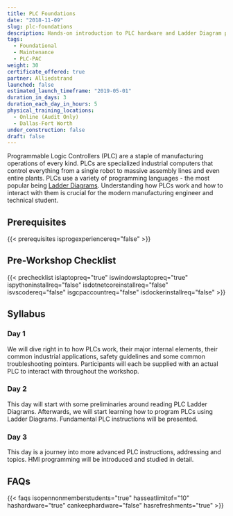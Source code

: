 ```yaml
---
title: PLC Foundations
date: "2018-11-09"
slug: plc-foundations
description: Hands-on introduction to PLC hardware and Ladder Diagram programming.
tags:
  - Foundational
  - Maintenance
  - PLC-PAC
weight: 30
certificate_offered: true
partner: Alliedstrand
launched: false
estimated_launch_timeframe: "2019-05-01"
duration_in_days: 3
duration_each_day_in_hours: 5
physical_training_locations:
  - Online (Audit Only)
  - Dallas-Fort Worth
under_construction: false
draft: false
---
```


Programmable Logic Controllers (PLC) are a staple of manufacturing operations of every kind. PLCs are specialized industrial computers that control everything from a single robot to massive assembly lines and even entire plants. PLCs use a variety of programming languages - the most popular being [Ladder Diagrams](https://en.wikipedia.org/wiki/Programmable_logic_controller#Programming_2). Understanding how PLCs work and how to interact with them is crucial for the modern manufacturing engineer and technical student.

## Prerequisites

{{< prerequisites isprogexperiencereq="false" >}}

## Pre-Workshop Checklist

{{< prechecklist islaptopreq="true" iswindowslaptopreq="true" ispythoninstallreq="false" isdotnetcoreinstallreq="false" isvscodereq="false" isgcpaccountreq="false"  isdockerinstallreq="false" >}}

## Syllabus

### Day 1

We will dive right in to how PLCs work, their major internal elements, their common industrial applications, safety guidelines and some common troubleshooting pointers. Participants will each be supplied with an actual PLC to interact with throughout the workshop.

### Day 2

This day will start with some preliminaries around reading PLC Ladder Diagrams. Afterwards, we will start learning how to program PLCs using Ladder Diagrams. Fundamental PLC instructions will be presented.

### Day 3

This day is a journey into more advanced PLC instructions, addressing and topics. HMI programming will be introduced and studied in detail.

## FAQs

{{< faqs isopennonmemberstudents="true" hasseatlimitof="10" hashardware="true" cankeephardware="false" hasrefreshments="true" >}}
